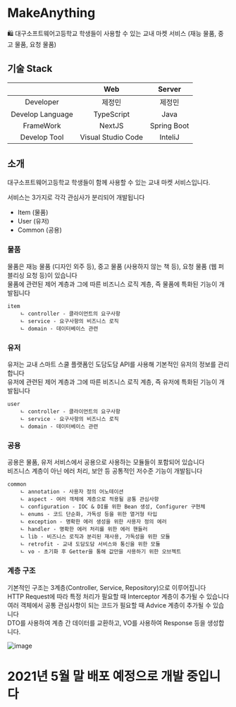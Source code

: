 # MakeAnything
🛍 대구소프트웨어고등학교 학생들이 사용할 수 있는 교내 마켓 서비스 (재능 물품, 중고 물품, 요청 물품)

## 기술 Stack
|                      | Web     | Server        | 
|:--------------------:|:---------------:|:------------------:|
| Developer | 제정민 | 제정민       | 
| Develop Language | TypeScript | Java | 
| FrameWork | NextJS | Spring Boot |
| Develop Tool     | Visual Studio Code  | InteliJ | 

## 소개

대구소프트웨어고등학교 학생들이 함께 사용할 수 있는 교내 마켓 서비스입니다.

서비스는 3가지로 각각 관심사가 분리되어 개발됩니다
- Item (물품) 
- User (유저)
- Common (공용)

### 물품  
물품은 재능 물품 (디자인 외주 등), 중고 물품 (사용하지 않는 책 등), 요청 물품 (웹 퍼블리싱 요청 등)이 있습니다<br>
물품에 관련된 제어 계층과 그에 따른 비즈니스 로직 계층, 즉 물품에 특화된 기능이 개발됩니다<br>

```
item
    ㄴ controller - 클라이언트의 요구사항
    ㄴ service - 요구사항의 비즈니스 로직
    ㄴ domain - 데이터베이스 관련 
```

### 유저
유저는 교내 스마트 스쿨 플랫폼인 도담도담 API를 사용해 기본적인 유저의 정보를 관리합니다<br>
유저에 관련된 제어 계층과 그에 따른 비즈니스 로직 계층, 즉 유저에 특화된 기능이 개발됩니다<br>

```
user
    ㄴ controller - 클라이언트의 요구사항
    ㄴ service - 요구사항의 비즈니스 로직
    ㄴ domain - 데이터베이스 관련 
```

### 공용 
공용은 물품, 유저 서비스에서 공용으로 사용하는 모듈들이 포함되어 있습니다<br>
비즈니스 계층이 아닌 에러 처리, 보안 등 공통적인 저수준 기능이 개발됩니다<br>

```
common
    ㄴ annotation - 사용자 정의 어노테이션
    ㄴ aspect - 여러 객체에 계층으로 적용될 공통 관심사항
    ㄴ configuration - IOC & DI를 위한 Bean 생성, Configurer 구현체
    ㄴ enums - 코드 단순화, 가독성 등을 위한 열거형 타입 
    ㄴ exception - 명확한 에러 생성을 위한 사용자 정의 에러  
    ㄴ handler - 명확한 에러 처리를 위한 에러 핸들러 
    ㄴ lib - 비즈니스 로직과 분리된 재사용, 가독성을 위한 모듈
    ㄴ retrofit - 교내 도담도담 서비스와 통신을 위한 모듈
    ㄴ vo - 초기화 후 Getter을 통해 값만을 사용하기 위한 오브젝트
```


### 계층 구조 
기본적인 구조는 3계층(Controller, Service, Repository)으로 이루어집니다<br>
HTTP Request에 따라 특정 처리가 필요할 때 Interceptor 계층이 추가될 수 있습니다<br>
여러 객체에서 공통 관심사항이 되는 코드가 필요할 때 Advice 계층이 추가될 수 있습니다<br>
DTO를 사용하여 계층 간 데이터를 교환하고, VO를 사용하여 Response 등을 생성합니다.

![image](https://user-images.githubusercontent.com/52072077/115644019-cc010300-a358-11eb-994f-f4c773d169a8.png)

# 2021년 5월 말 배포 예정으로 개발 중입니다 
